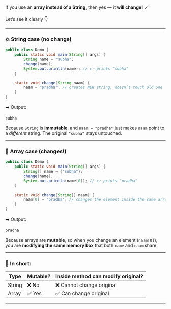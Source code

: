 
If you use an **array instead of a String**, then yes — it **will change!** 🪄

Let’s see it clearly 👇

---

### 💥 String case (no change)

```java
public class Demo {
    public static void main(String[] args) {
        String name = "subha";
        change(name);
        System.out.println(name); // 👉 prints "subha"
    }

    static void change(String naam) {
        naam = "pradha"; // creates NEW string, doesn’t touch old one
    }
}
```

➡️ Output:

```
subha
```

Because `String` is **immutable**, and `naam = "pradha"` just makes `naam` point to a *different* string.
The original `"subha"` stays untouched.

---

### 💫 Array case (changes!)

```java
public class Demo {
    public static void main(String[] args) {
        String[] name = {"subha"};
        change(name);
        System.out.println(name[0]); // 👉 prints "pradha"
    }

    static void change(String[] naam) {
        naam[0] = "pradha"; // changes the element inside the same array box
    }
}
```

➡️ Output:

```
pradha
```

Because arrays are **mutable**, so when you change an element (`naam[0]`),
you are **modifying the same memory box** that both `name` and `naam` share.

---

### 🌈 In short:

| Type   | Mutable? | Inside method can modify original? |
| ------ | -------- | ---------------------------------- |
| String | ❌ No     | ❌ Cannot change original           |
| Array  | ✅ Yes    | ✅ Can change original              |

---

